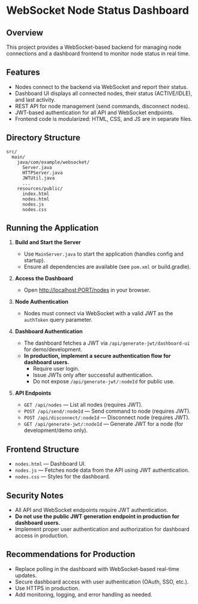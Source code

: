 # WebSocket Node Status Dashboard

## Overview

This project provides a WebSocket-based backend for managing node connections and a dashboard frontend to monitor node status in real time.

## Features

- Nodes connect to the backend via WebSocket and report their status.
- Dashboard UI displays all connected nodes, their status (ACTIVE/IDLE), and last activity.
- REST API for node management (send commands, disconnect nodes).
- JWT-based authentication for all API and WebSocket endpoints.
- Frontend code is modularized: HTML, CSS, and JS are in separate files.

## Directory Structure

```
src/
  main/
    java/com/example/websocket/
      Server.java
      HTTPServer.java
      JWTUtil.java
      ...
    resources/public/
      index.html
      nodes.html
      nodes.js
      nodes.css
```

## Running the Application

1. **Build and Start the Server**
   - Use `MainServer.java` to start the application (handles config and startup).
   - Ensure all dependencies are available (see `pom.xml` or build.gradle).

2. **Access the Dashboard**
   - Open [http://localhost:PORT/nodes](http://localhost:PORT/nodes) in your browser.

3. **Node Authentication**
   - Nodes must connect via WebSocket with a valid JWT as the `authToken` query parameter.

4. **Dashboard Authentication**
   - The dashboard fetches a JWT via `/api/generate-jwt/dashboard-ui` for demo/development.
   - **In production, implement a secure authentication flow for dashboard users.**
     - Require user login.
     - Issue JWTs only after successful authentication.
     - Do not expose `/api/generate-jwt/:nodeId` for public use.

5. **API Endpoints**
   - `GET /api/nodes` — List all nodes (requires JWT).
   - `POST /api/send/:nodeId` — Send command to node (requires JWT).
   - `POST /api/disconnect/:nodeId` — Disconnect node (requires JWT).
   - `GET /api/generate-jwt/:nodeId` — Generate JWT for a node (for development/demo only).

## Frontend Structure

- `nodes.html` — Dashboard UI.
- `nodes.js` — Fetches node data from the API using JWT authentication.
- `nodes.css` — Styles for the dashboard.

## Security Notes

- All API and WebSocket endpoints require JWT authentication.
- **Do not use the public JWT generation endpoint in production for dashboard users.**
- Implement proper user authentication and authorization for dashboard access in production.

## Recommendations for Production

- Replace polling in the dashboard with WebSocket-based real-time updates.
- Secure dashboard access with user authentication (OAuth, SSO, etc.).
- Use HTTPS in production.
- Add monitoring, logging, and error handling as needed.



